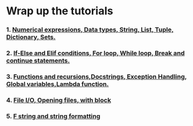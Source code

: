 # Wrap up the tutorials
### 1. <a href="py_tutorials_01.ipynb">Numerical expressions, Data types, String, List, Tuple, Dictionary, Sets.</a>
### 2. <a href="py_tutorials_02.ipynb">If-Else and Elif conditions, For loop, While loop, Break and continue statements.</a>
### 3. <a href="py_tutorials_03.ipynb">Functions and recursions,Docstrings, Exception Handling, Global variables,Lambda function.</a>
### 4. <a href="py_tutorials_04.ipynb">File I/O, Opening files, with block</a>
### 5. <a href="py_tutorials_05.ipynb">F string and string formatting</a>